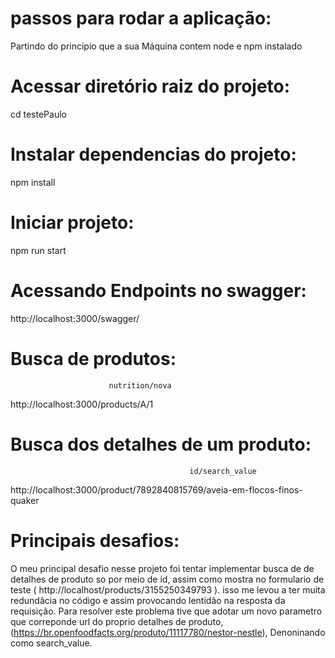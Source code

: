 
# passos para rodar a aplicação:

  Partindo do principio que a sua Máquina contem node e npm instalado

# Acessar diretório raiz do projeto:
  cd testePaulo  

# Instalar dependencias do projeto:
  npm install  

# Iniciar projeto:
  npm run start  

# Acessando Endpoints no swagger:
  http://localhost:3000/swagger/ 

# Busca de produtos:
                          nutrition/nova
  http://localhost:3000/products/A/1  

# Busca dos detalhes de um produto:
                                            id/search_value
  http://localhost:3000/product/7892840815769/aveia-em-flocos-finos-quaker 

# Principais desafios:
  O meu principal desafio nesse projeto foi tentar implementar busca de 
  de detalhes de produto so por meio de id, assim como mostra no
  formulario de teste ( http://localhost/products/3155250349793 ).
  isso me levou a ter muita redundâcia no código e assim provocando
  lentidão na resposta da requisição.
  Para resolver este problema tive que adotar um novo parametro que
  correponde url do proprio detalhes de produto, 
  (https://br.openfoodfacts.org/produto/11117780/nestor-nestle),
  Denoninando como search_value. 


